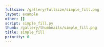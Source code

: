 ```yaml
---
fullsize: /gallery/fullsize/simple_fill.png
layout: example
other: []
script: simple_fill.py
thumb: /gallery/thumbnails/simple_fill.png
title: simple_fill
priority: 6
---
```

